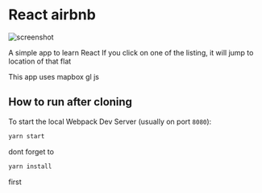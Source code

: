 # React airbnb

![screenshot]('screenshots/1.jpg')

A simple app to learn React
If you click on one of the listing, it will jump to location of that flat

This app uses mapbox gl js

## How to run after cloning

To start the local Webpack Dev Server (usually on port `8080`):

```bash
yarn start
```

dont forget to
```bash
yarn install
```

first
